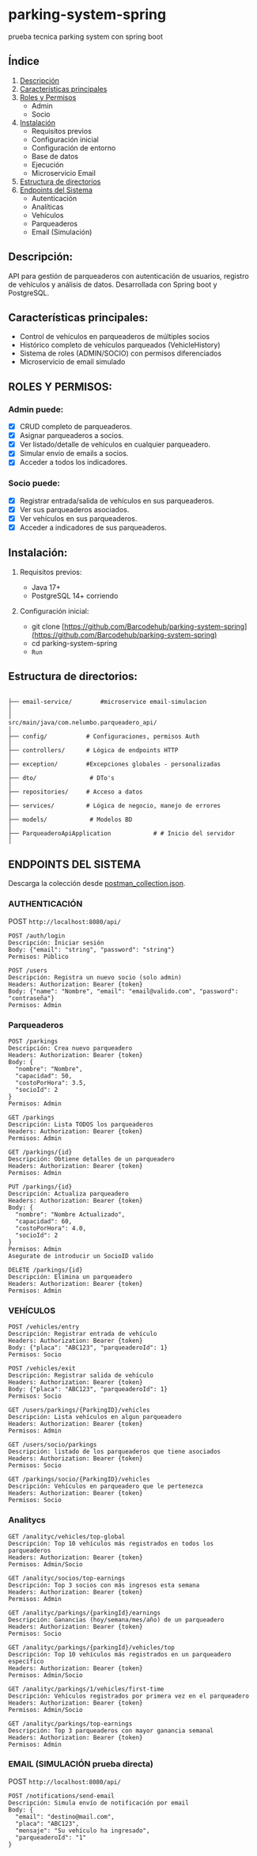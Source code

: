 # parking-system-spring
prueba tecnica parking system con spring boot

## Índice
1. [Descripción](#descripción)
2. [Características principales](#características-principales)
3. [Roles y Permisos](#roles-y-permisos)
    - Admin
    - Socio
4. [Instalación](#instalación)
    - Requisitos previos
    - Configuración inicial
    - Configuración de entorno
    - Base de datos
    - Ejecución
    - Microservicio Email
5. [Estructura de directorios](#estructura-de-directorios)
6. [Endpoints del Sistema](#endpoints-del-sistema)
    - Autenticación
    - Analíticas
    - Vehículos
    - Parqueaderos
    - Email (Simulación)


## Descripción:
API para gestión de parqueaderos con autenticación de usuarios, registro de vehículos y análisis de datos. Desarrollada con Spring boot y PostgreSQL.

## Características principales:
- Control de vehículos en parqueaderos de múltiples socios
- Histórico completo de vehículos parqueados (VehicleHistory)
- Sistema de roles (ADMIN/SOCIO) con permisos diferenciados
- Microservicio de email simulado

## ROLES Y PERMISOS:

### Admin puede:

- [x] CRUD completo de parqueaderos.
- [x] Asignar parqueaderos a socios.
- [x] Ver listado/detalle de vehículos en cualquier parqueadero.
- [x] Simular envío de emails a socios.
- [x] Acceder a todos los indicadores.

### Socio puede:

- [x] Registrar entrada/salida de vehículos en sus parqueaderos.
- [x] Ver sus parqueaderos asociados.
- [x] Ver vehículos en sus parqueaderos.
- [x] Acceder a indicadores de sus parqueaderos.

## Instalación:

1. Requisitos previos:
    - Java 17+
    - PostgreSQL 14+ corriendo

2. Configuración inicial:
    - git clone [https://github.com/Barcodehub/parking-system-spring](https://github.com/Barcodehub/parking-system-spring)
    - cd parking-system-spring
    - `Run`

## Estructura de directorios:

  ```

  ├── email-service/        #microservice email-simulacion
  │ 
  │
  src/main/java/com.nelumbo.parqueadero_api/
  │
  ├── config/           # Configuraciones, permisos Auth 
  │
  ├── controllers/      # Lógica de endpoints HTTP
  │
  ├── exception/        #Excepciones globales - personalizadas
  │
  ├── dto/               # DTo's
  │
  ├── repositories/     # Acceso a datos 
  │
  ├── services/         # Lógica de negocio, manejo de errores
  │
  ├── models/            # Modelos BD
  │
  ├── ParqueaderoApiApplication            # # Inicio del servidor
  │
  ```

## ENDPOINTS DEL SISTEMA

Descarga la colección desde [postman_collection.json](Parking_Spring.postman_collection).

### AUTHENTICACIÓN

POST `http://localhost:8080/api/`

```http
POST /auth/login
Descripción: Iniciar sesión 
Body: {"email": "string", "password": "string"}
Permisos: Público
```

```http
POST /users
Descripción: Registra un nuevo socio (solo admin)
Headers: Authorization: Bearer {token}
Body: {"name": "Nombre", "email": "email@valido.com", "password": "contraseña"}
Permisos: Admin
```


### Parqueaderos

```http
POST /parkings
Descripción: Crea nuevo parqueadero
Headers: Authorization: Bearer {token}
Body: {
  "nombre": "Nombre",
  "capacidad": 50,
  "costoPorHora": 3.5,
  "socioId": 2
}
Permisos: Admin
```

```http
GET /parkings
Descripción: Lista TODOS los parqueaderos
Headers: Authorization: Bearer {token}
Permisos: Admin
```

```http
GET /parkings/{id}
Descripción: Obtiene detalles de un parqueadero
Headers: Authorization: Bearer {token}
Permisos: Admin
```

```http
PUT /parkings/{id}
Descripción: Actualiza parqueadero
Headers: Authorization: Bearer {token}
Body: {
  "nombre": "Nombre Actualizado",
  "capacidad": 60,
  "costoPorHora": 4.0,
  "socioId": 2
}
Permisos: Admin
Asegurate de introducir un SocioID valido
```

```http
DELETE /parkings/{id}
Descripción: Elimina un parqueadero
Headers: Authorization: Bearer {token}
Permisos: Admin
```


### VEHÍCULOS

```http
POST /vehicles/entry
Descripción: Registrar entrada de vehículo
Headers: Authorization: Bearer {token}
Body: {"placa": "ABC123", "parqueaderoId": 1}
Permisos: Socio
```

```http
POST /vehicles/exit
Descripción: Registrar salida de vehículo
Headers: Authorization: Bearer {token}
Body: {"placa": "ABC123", "parqueaderoId": 1}
Permisos: Socio
```

```http
GET /users/parkings/{ParkingID}/vehicles
Descripción: Lista vehículos en algun parqueadero
Headers: Authorization: Bearer {token}
Permisos: Admin
```

```http
GET /users/socio/parkings
Descripción: listado de los parqueaderos que tiene asociados
Headers: Authorization: Bearer {token}
Permisos: Socio
```

```http
GET /parkings/socio/{ParkingID}/vehicles
Descripción: Vehículos en parqueadero que le pertenezca
Headers: Authorization: Bearer {token}
Permisos: Socio
```


### Analitycs
```http
GET /analityc/vehicles/top-global
Descripción: Top 10 vehículos más registrados en todos los parqueaderos
Headers: Authorization: Bearer {token}
Permisos: Admin/Socio
```

```http
GET /analityc/socios/top-earnings
Descripción: Top 3 socios con más ingresos esta semana
Headers: Authorization: Bearer {token}
Permisos: Admin
```

```http
GET /analityc/parkings/{parkingId}/earnings
Descripción: Ganancias (hoy/semana/mes/año) de un parqueadero
Headers: Authorization: Bearer {token}
Permisos: Socio
```

```http
GET /analityc/parkings/{parkingId}/vehicles/top
Descripción: Top 10 vehículos más registrados en un parqueadero específico
Headers: Authorization: Bearer {token}
Permisos: Admin/Socio
```

```http
GET /analityc/parkings/1/vehicles/first-time
Descripción: Vehículos registrados por primera vez en el parqueadero
Headers: Authorization: Bearer {token}
Permisos: Admin/Socio
```

```http
GET /analityc/parkings/top-earnings
Descripción: Top 3 parqueaderos con mayor ganancia semanal
Headers: Authorization: Bearer {token}
Permisos: Admin
```

### EMAIL (SIMULACIÓN prueba directa)

POST `http://localhost:8080/api/`

```http
POST /notifications/send-email
Descripción: Simula envío de notificación por email
Body: {
  "email": "destino@mail.com",
  "placa": "ABC123",
  "mensaje": "Su vehículo ha ingresado",
  "parqueaderoId": "1"
}
```